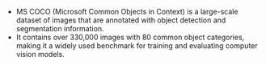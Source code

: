 - MS COCO (Microsoft Common Objects in Context) is a large-scale dataset of images that are annotated with object detection and segmentation information.
- It contains over 330,000 images with 80 common object categories, making it a widely used benchmark for training and evaluating computer vision models.